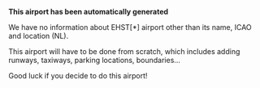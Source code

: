 **This airport has been automatically generated**

We have no information about EHST[*] airport other than its name, ICAO and location (NL).

This airport will have to be done from scratch, which includes adding runways, taxiways, parking locations, boundaries...

Good luck if you decide to do this airport!